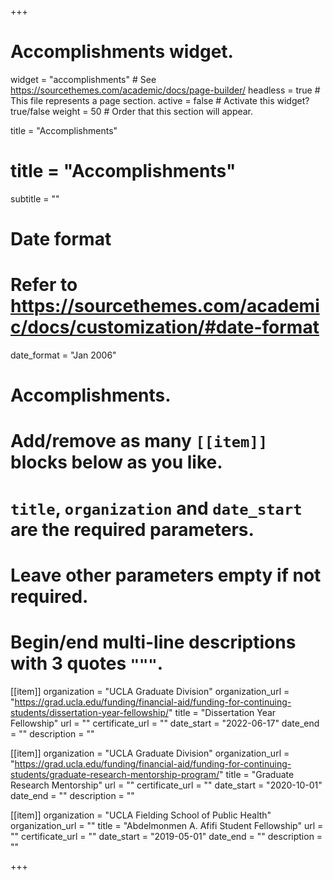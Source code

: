 +++
# Accomplishments widget.
widget = "accomplishments"  # See https://sourcethemes.com/academic/docs/page-builder/
headless = true  # This file represents a page section.
active = false  # Activate this widget? true/false
weight = 50  # Order that this section will appear.

title = "Accomplish&shy;ments"
# title = "Accomplishments"
subtitle = ""

# Date format
#   Refer to https://sourcethemes.com/academic/docs/customization/#date-format
date_format = "Jan 2006"

# Accomplishments.
#   Add/remove as many `[[item]]` blocks below as you like.
#   `title`, `organization` and `date_start` are the required parameters.
#   Leave other parameters empty if not required.
#   Begin/end multi-line descriptions with 3 quotes `"""`.

[[item]]
  organization = "UCLA Graduate Division"
  organization_url = "https://grad.ucla.edu/funding/financial-aid/funding-for-continuing-students/dissertation-year-fellowship/"
  title = "Dissertation Year Fellowship"
  url = ""
  certificate_url = ""
  date_start = "2022-06-17"
  date_end = ""
  description = ""
  
  [[item]]
  organization = "UCLA Graduate Division"
  organization_url = "https://grad.ucla.edu/funding/financial-aid/funding-for-continuing-students/graduate-research-mentorship-program/"
  title = "Graduate Research Mentorship"
  url = ""
  certificate_url = ""
  date_start = "2020-10-01"
  date_end = ""
  description = ""
  
  [[item]]
  organization = "UCLA Fielding School of Public Health"
  organization_url = ""
  title = "Abdelmonmen A. Afifi Student Fellowship"
  url = ""
  certificate_url = ""
  date_start = "2019-05-01"
  date_end = ""
  description = ""

+++
